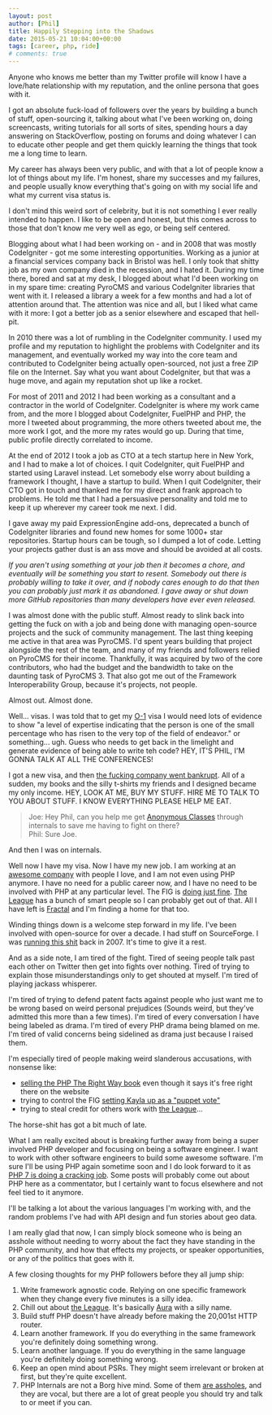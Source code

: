 ```yaml
---
layout: post
author: [Phil]
title: Happily Stepping into the Shadows
date: 2015-05-21 10:04:00+00:00
tags: [career, php, ride]
# comments: true
---
```


Anyone who knows me better than my Twitter profile will know I have a love/hate relationship with my reputation, and the online persona that goes with it. 

I got an absolute fuck-load of followers over the years by building a bunch of stuff, open-sourcing it, talking about what I've been working on, doing screencasts, writing tutorials for all sorts of sites, spending hours a day answering on StackOverflow, posting on forums and doing whatever I can to educate other people and get them quickly learning the things that took me a long time to learn.

My career has always been very public, and with that a lot of people know a lot of things about my life. I'm honest, share my successes and my failures, and people usually know everything that's going on with my social life and what my current visa status is.

I don't mind this weird sort of celebrity, but it is not something I ever really intended to happen. I like to be open and honest, but this comes across to those that don't know me very well as ego, or being self centered.

Blogging about what I had been working on - and in 2008 that was mostly CodeIgniter - got me some interesting opportunities. Working as a junior at a financial services company back in Bristol was hell. I only took that shitty job as my own company died in the recession, and I hated it. During my time there, bored and sat at my desk, I blogged about what I'd been working on in my spare time: creating PyroCMS and various CodeIgniter libraries that went with it. I released a library a week for a few months and had a lot of attention around that. The attention was nice and all, but I liked what came with it more: I got a better job as a senior elsewhere and escaped that hell-pit.

In 2010 there was a lot of rumbling in the CodeIgniter community. I used my profile and my reputation to highlight the problems with CodeIgniter and its management, and eventually worked my way into the core team and contributed to CodeIgniter being actually open-sourced, not just a free ZIP file on the Internet. Say what you want about CodeIgniter, but that was a huge move, and again my reputation shot up like a rocket.

For most of 2011 and 2012 I had been working as a consultant and a contractor in the world of CodeIgniter. CodeIgniter is where my work came from, and the more I blogged about CodeIgniter, FuelPHP and PHP, the more I tweeted about programming, the more others tweeted about me, the more work I got, and the more my rates would go up. During that time, public profile directly correlated to income.

At the end of 2012 I took a job as CTO at a tech startup here in New York, and I had to make a lot of choices. I quit CodeIgniter, quit FuelPHP and started using Laravel instead. Let somebody else worry about building a framework I thought, I have a startup to build. When I quit CodeIgniter, their CTO got in touch and thanked me for my direct and frank approach to problems. He told me that I had a persuasive personality and told me to keep it up wherever my career took me next. I did.

I gave away my paid ExpressionEngine add-ons, deprecated a bunch of CodeIgniter libraries and found new homes for some 1000+ star repositories. Startup hours can be tough, so I dumped a lot of code. Letting your projects gather dust is an ass move and should be avoided at all costs.

_If you aren't using something at your job then it becomes a chore, and eventually will be something you start to resent. Somebody out there is probably willing to take it over, and if nobody cares enough to do that then you can probably just mark it as abandoned. I gave away or shut down more GitHub repositories than many developers have ever even released._

I was almost done with the public stuff. Almost ready to slink back into getting the fuck on with a job and being done with managing open-source projects and the suck of community management. The last thing keeping me active in that area was PyroCMS. I'd spent years building that project alongside the rest of the team, and many of my friends and followers relied on PyroCMS for their income. Thankfully, it was acquired by two of the core contributors, who had the budget and the bandwidth to take on the daunting task of PyroCMS 3. That also got me out of the Framework Interoperability Group, because it's projects, not people.

Almost out. Almost done.

Well... visas. I was told that to get my [O-1](http://www.uscis.gov/working-united-states/temporary-workers/o-1-individuals-extraordinary-ability-or-achievement/o-1-visa-individuals-extraordinary-ability-or-achievement) visa I would need lots of evidence to show "a level of expertise indicating that the person is one of the small percentage who has risen to the very top of the field of endeavor." or something... ugh. Guess who needs to get back in the limelight and generate evidence of being able to write teh code? HEY, IT'S PHIL, I'M GONNA TALK AT ALL THE CONFERENCES!

I got a new visa, and then [the fucking company went bankrupt](/personal/2014/08/04/i-was-an-extraordinary-alien-for-a-week/). All of a sudden, my books and the silly t-shirts my friends and I designed became my only income. HEY, LOOK AT ME, BUY MY STUFF. HIRE ME TO TALK TO YOU ABOUT STUFF. I KNOW EVERYTHING PLEASE HELP ME EAT.

> Joe: Hey Phil, can you help me get [Anonymous Classes](https://wiki.php.net/rfc/anonymous_classes) through internals to save me having to fight on there?  
> Phil: Sure Joe.

And then I was on internals. 

Well now I have my visa. Now I have my new job. I am working at an [awesome company](https://www.ride.com/) with people I love, and I am not even using PHP anymore. I have no need for a public career now, and I have no need to be involved with PHP at any particular level. The FIG is [doing just fine](https://groups.google.com/forum/#!topic/php-fig/0baLqR6Rvcg). [The League](http://thephpleague.com/) has a bunch of smart people so I can probably get out of that. All I have left is [Fractal](http://fractal.thephpleague.com/) and I'm finding a home for that too.

Winding things down is a welcome step forward in my life. I've been involved with open-source for over a decade. I had stuff on SourceForge. I was [running this shit](https://web.archive.org/web/20070729055550/http://www.pnphpbbhacks.org/) back in 2007. It's time to give it a rest.

And as a side note, I am tired of the fight. Tired of seeing people talk past each other on Twitter then get into fights over nothing. Tired of trying to explain those misunderstandings only to get shouted at myself. I'm tired of playing jackass whisperer.

I'm tired of trying to defend patent facts against people who just want me to be wrong based on weird personal prejudices (Sounds weird, but they've admitted this more than a few times). I'm tired of every conversation I have being labeled as drama. I'm tired of every PHP drama being blamed on me. I'm tired of valid concerns being sidelined as drama just because I raised them. 

I'm especially tired of people making weird slanderous accusations, with nonsense like: 

- [selling the PHP The Right Way book](https://leanpub.com/phptherightway) even though it says it's free right there on the website
- trying to control the FIG [setting Kayla up as a "puppet vote"](/php/2014/10/16/what-is-the-league-of-extraordinary-packages/)
- trying to steal credit for others work with [the League](http://thephpleague.com/)...

The horse-shit has got a bit much of late.

What I am really excited about is breaking further away from being a super involved PHP developer and focusing on being a software engineer. I want to work with other software engineers to build some awesome software. I'm sure I'll be using PHP again sometime soon and I do look forward to it as [PHP 7 is doing a cracking job](/php/2015/03/15/php-7-feature-freeze/). Some posts will probably come out about PHP here as a commentator, but I certainly want to focus elsewhere and not feel tied to it anymore.

I'll be talking a lot about the various languages I'm working with, and the random problems I've had with API design and fun stories about geo data.

I am really glad that now, I can simply block someone who is being an asshole without needing to worry about the fact they have standing in the PHP community, and how that effects my projects, or speaker opportunities, or any of the politics that goes with it.

A few closing thoughts for my PHP followers before they all jump ship:

1. Write framework agnostic code. Relying on one specific framework when they change every five minutes is a silly idea.
1. Chill out about [the League](http://thephpleague.com/). It's basically [Aura](http://auraphp.com/) with a silly name.
1. Build stuff PHP doesn't have already before making the 20,001st HTTP router.
1. Learn another framework. If you do everything in the same framework you're definitely doing something wrong.
1. Learn another language. If you do everything in the same language you're definitely doing something wrong.
1. Keep an open mind about PSRs. They might seem irrelevant or broken at first, but they're quite excellent.
1. PHP Internals are not a Borg hive mind. Some of them [are assholes](/blog/2013/09/t-paamayim-nekudotayim-v-sanity/), and they are vocal, but there are a lot of great people you should try and talk to or meet if you can. 
